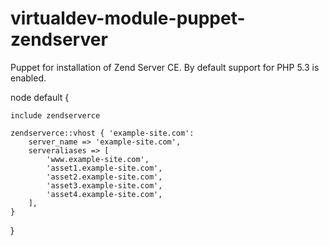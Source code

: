 virtualdev-module-puppet-zendserver
===================================

Puppet for installation of Zend Server CE. By default support for PHP 5.3 is enabled.

node default {

	include zendserverce

	zendserverce::vhost { 'example-site.com':
		server_name	=> 'example-site.com',
		serveraliases => [
			'www.example-site.com',
			'asset1.example-site.com',
			'asset2.example-site.com',
			'asset3.example-site.com',
			'asset4.example-site.com',
		],
	}

}